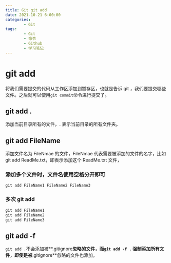 ```yaml
---
title: Git git add
date: 2021-10-21 6:00:00
categories:
        - Git
tags:
        - Git
        - 命令
        - Github
        - 学习笔记
---
```


# git add

将我们需要提交的代码从工作区添加到暂存区，也就是告诉 git ，我们要提交哪些文件。之后就可以使用`git commit`命令进行提交了。

## git add .

添加当前目录所有的文件，. 表示当前目录的所有文件夹。

## git add FileName

添加文件名为 FileNmae 的文件，FileNmae 代表需要被添加的文件的名字，比如 git add ReadMe.txt，即表示添加这个 ReadMe.txt 文件，

### 添加多个文件时，文件名使用空格分开即可

```
git add FileName1 FileName2 FileName3
```

### 多次 git add

```cmd
git add FileName1
git add FileName2
git add FileName3
```

## git add -f

`git add .`不会添加被**.gitignore**忽略的文件，而`git add -f .` 强制添加所有文件，即使是被**.gitignore**忽略的文件也添加。
